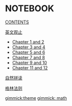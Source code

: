 # NOTEBOOK

[CONTENTS](navigation.md)

[英文观止]()

*   [Chapter 1 and 2](formulation/note1&amp;2.md)
*   [Chapter 3 and 4](formulation/note3&amp;4.md)
*   [Chapter 5 and 6](formulation/note5&amp;6.md)
*   [Chapter 7 and 8](formulation/note7&amp;8.md)
*   [Chapter 9 and 10](formulation/note9&amp;10.md)
*   [Chapter 11 and 12](formulation/note9&amp;10.md)

[自然拼读]()

[格林法则]()

[gimmick:theme](yeti)
[gimmick: math]()